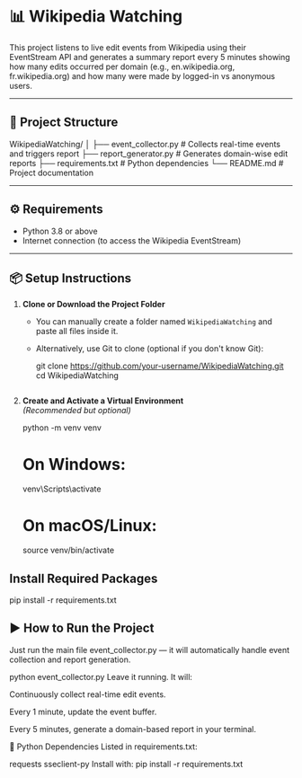 # 📊 Wikipedia Watching

This project listens to live edit events from Wikipedia using their EventStream API and generates a summary report every 5 minutes showing how many edits occurred per domain (e.g., en.wikipedia.org, fr.wikipedia.org) and how many were made by logged-in vs anonymous users.

---

## 📁 Project Structure

WikipediaWatching/
│
├── event_collector.py # Collects real-time events and triggers report
├── report_generator.py # Generates domain-wise edit reports
├── requirements.txt # Python dependencies
└── README.md # Project documentation


---

## ⚙️ Requirements

- Python 3.8 or above
- Internet connection (to access the Wikipedia EventStream)

---

## 📦 Setup Instructions

1. **Clone or Download the Project Folder**
   - You can manually create a folder named `WikipediaWatching` and paste all files inside it.
   - Alternatively, use Git to clone (optional if you don't know Git):
   
     git clone https://github.com/your-username/WikipediaWatching.git
     cd WikipediaWatching
     ```

2. **Create and Activate a Virtual Environment**  
   *(Recommended but optional)*

   python -m venv venv
   # On Windows:
   venv\Scripts\activate
   # On macOS/Linux:
   source venv/bin/activate

## Install Required Packages

pip install -r requirements.txt

## ▶️ How to Run the Project
Just run the main file event_collector.py — it will automatically handle event collection and report generation.

python event_collector.py
Leave it running. It will:

Continuously collect real-time edit events.

Every 1 minute, update the event buffer.

Every 5 minutes, generate a domain-based report in your terminal.

🐍 Python Dependencies
Listed in requirements.txt:

requests
sseclient-py
Install with:
pip install -r requirements.txt
